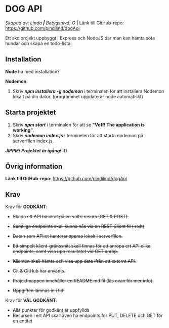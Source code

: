 # DOG API


*Skapad av: Linda **|** Betygsnivå: G* **|** Länk till GitHub-repo: https://github.com/pindilind/dogApi

Ett skolprojekt uppbyggt i Express och NodeJS där man kan hämta söta hundar och skapa en todo-lista.

## Installation

**Node** ha med installation?

**Nodemon**
1. Skriv **_npm installera -g nodemon_** i terminalen för att installera Nodemon lokalt på din dator. (programmet uppdaterar node automatiskt)

## Starta projektet

1. Skriv **_npm start_** i terminalen för att se **"Voff! The application is working"**.
2. Skriv **_nodemon index.js_** i terminelen för att starta nodemon på serverfilen index.js.

***JIPPIE! Projektet är igång!*** :D



## Övrig information


**Länk till GitHub-repo:** https://github.com/pindilind/dogApi

## Krav

Krav för **GODKÄNT**:

- ~~Skapa ett API baserat på en valfri resurs (GET & POST).~~

- ~~Samtliga endpoints skall kunna nås via en REST Client fil (.rest)~~

- ~~Datan som API:et hanterar sparas lokalt i serverfilen.~~

- ~~Ett simpelt klient-gränssnitt skall finnas för att anropa ert API olika endpoints, samt visa upp resultatet vid GET anrop.~~

- ~~Klienten skall hämta och visa upp data ifrån ett externt API.~~

- ~~Git & GitHub har använts.~~

- ~~Projektmappen innehåller en README.md fil (läs ovan för mer info).~~

- ~~Uppgiften lämnas in i tid!~~


Krav för **VÄL GODKÄNT**:

- Alla punkter för godkänt är uppfyllda
- Resursen i ert API skall även ha endpoints för PUT, DELETE och GET för en entitet



